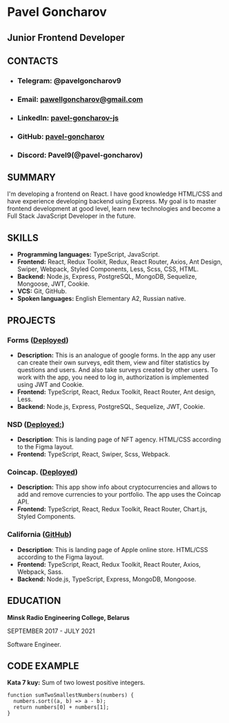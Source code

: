 # **Pavel Goncharov**
## **Junior Frontend Developer**

## **CONTACTS**
* ### **Telegram:** @pavelgoncharov9
* ### **Email:** pawellgoncharov@gmail.com
* ### **LinkedIn:** [pavel-goncharov-js](https://www.linkedin.com/in/pavel-goncharov-js/)
* ### **GitHub:** [pavel-goncharov](https://github.com/pavel-goncharov)
* ### **Discord:** Pavel9(@pavel-goncharov)

## **SUMMARY**
I'm developing a frontend on React. I have good knowledge HTML/CSS and have experience developing
backend using Express. My goal is to master frontend development at good level, learn new technologies and become a Full Stack JavaScript Developer in the future.

## **SKILLS**
* **Programming languages:** TypeScript, JavaScript.
* **Frontend:** React, Redux Toolkit, Redux, React Router, Axios, Ant Design, Swiper, Webpack, Styled Components, Less, Sсss, CSS, HTML.
* **Backend:** Node.js, Express, PostgreSQL, MongoDB, Sequelize, Mongoose, JWT, Cookie.
* **VCS:** Git, GitHub.
* **Spoken languages:** English Elementary A2, Russian native.

## **PROJECTS**
### **Forms ([Deployed](https://forms-pern.herokuapp.com))**
* **Description:** This is an analogue of google forms. In the app any user can create their own
surveys, edit them, view and filter statistics by questions and users. And also take surveys
created by other users. To work with the app, you need to log in, authorization is
implemented using JWT and Cookie.
* **Frontend:** TypeScript, React, Redux Toolkit, React Router, Ant design, Less.
* **Backend:** Node.js, Express, PostgreSQL, Sequelize, JWT, Cookie.

### **NSD ([Deployed:](https://nsd-pavel-goncharov.vercel.app/))**
* **Description**: This is landing page of NFT agency. HTML/CSS according to the Figma layout.
* **Frontend:** TypeScript, React, Swiper, Scss, Webpack.

### **Coincap. ([Deployed](https://pavel-goncharov.github.io/coincap/))**
* **Description:** This app show info about cryptocurrencies and allows to add and remove currencies to
your portfolio. The app uses the Coincap API.
* **Frontend:** TypeScript, React, Redux Toolkit, React Router, Chart.js, Styled Components.

### **California ([GitHub](https://github.com/pavel-goncharov/california))**
* **Description**: This is landing page of Apple online store. HTML/CSS according to the Figma layout.
* **Frontend:** TypeScript, React, Redux Toolkit, React Router, Axios, Webpack, Sass.
* **Backend:** Node.js, TypeScript, Express, MongoDB, Mongoose.

## **EDUCATION**
**Minsk Radio Engineering College, Belarus**

SEPTEMBER 2017 - JULY 2021

Software Engineer.

## **CODE EXAMPLE**
**Kata 7 kuy:** Sum of two lowest positive integers.
```
function sumTwoSmallestNumbers(numbers) {  
  numbers.sort((a, b) => a - b);
  return numbers[0] + numbers[1];
}
```